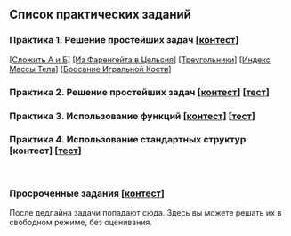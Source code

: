 ## Список практических заданий

### Практика 1. Решение простейших задач [[контест](https://contest.yandex.ru/contest/40592/enter/)]

[[Сложить A и Б]](https://www.codeabbey.com/index/task_view/sum-of-two--ru) [[Из Фаренгейта в Цельсия]](https://www.codeabbey.com/index/task_view/fahrenheit-celsius--ru) [[Треугольники]](https://www.codeabbey.com/index/task_view/triangles--ru) [[Индекс Массы Тела](https://www.codeabbey.com/index/task_view/body-mass-index--ru)] [[Бросание Игральной Кости](https://www.codeabbey.com/index/task_view/dice-rolling--ru)] 

### Практика 2. Решение простейших задач [[контест](https://contest.yandex.ru/contest/40842/enter/)] [[тест](https://moodle.cfuv.ru/mod/quiz/view.php?id=515034)]

### Практика 3. Использование функций [[контест](https://contest.yandex.ru/contest/41007/enter/)] [[тест](https://moodle.cfuv.ru/mod/quiz/view.php?id=518718)]

### Практика 4. Использование стандартных структур [контест] [[тест](https://moodle.cfuv.ru/mod/quiz/view.php?id=522274)]

<br>

### Просроченные задания [[контест](https://contest.yandex.ru/contest/41693/enter/)]

После дедлайна задачи попадают сюда. Здесь вы можете решать их в свободном режиме, без оценивания.
